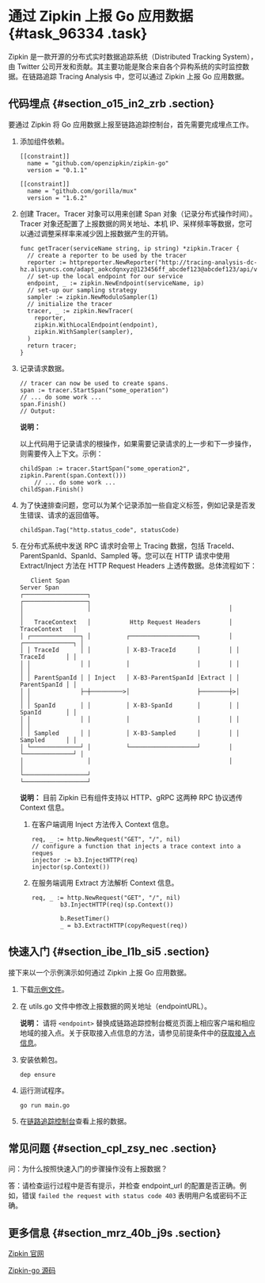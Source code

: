 # 通过 Zipkin 上报 Go 应用数据 {#task_96334 .task}

Zipkin 是一款开源的分布式实时数据追踪系统（Distributed Tracking System），由 Twitter 公司开发和贡献。其主要功能是聚合来自各个异构系统的实时监控数据。在链路追踪 Tracing Analysis 中，您可以通过 Zipkin 上报 Go 应用数据。

 

 

## 代码埋点 {#section_o15_in2_zrb .section}

要通过 Zipkin 将 Go 应用数据上报至链路追踪控制台，首先需要完成埋点工作。

1.  添加组件依赖。 

    ``` {#codeblock_ljh_hut_i3e}
    [[constraint]]
      name = "github.com/openzipkin/zipkin-go"
      version = "0.1.1"
    
    [[constraint]]
      name = "github.com/gorilla/mux"
      version = "1.6.2"
    ```

2.  创建 Tracer。Tracer 对象可以用来创建 Span 对象（记录分布式操作时间）。Tracer 对象还配置了上报数据的网关地址、本机 IP、采样频率等数据，您可以通过调整采样率来减少因上报数据产生的开销。 

    ``` {#codeblock_zl4_g0e_od4}
    func getTracer(serviceName string, ip string) *zipkin.Tracer {
      // create a reporter to be used by the tracer
      reporter := httpreporter.NewReporter("http://tracing-analysis-dc-hz.aliyuncs.com/adapt_aokcdqnxyz@123456ff_abcdef123@abcdef123/api/v2/spans")
      // set-up the local endpoint for our service
      endpoint, _ := zipkin.NewEndpoint(serviceName, ip)
      // set-up our sampling strategy
      sampler := zipkin.NewModuloSampler(1)
      // initialize the tracer
      tracer, _ := zipkin.NewTracer(
        reporter,
        zipkin.WithLocalEndpoint(endpoint),
        zipkin.WithSampler(sampler),
      )
      return tracer;
    }
    ```

3.  记录请求数据。 

    ``` {#codeblock_fi7_mzz_rkd}
    // tracer can now be used to create spans.
    span := tracer.StartSpan("some_operation")
    // ... do some work ...
    span.Finish()
    // Output:
    ```

    **说明：** 

    以上代码用于记录请求的根操作，如果需要记录请求的上一步和下一步操作，则需要传入上下文。示例：

    ``` {#codeblock_aku_mob_t08}
    childSpan := tracer.StartSpan("some_operation2", zipkin.Parent(span.Context()))
        // ... do some work ...
    childSpan.Finish()
    ```

4.  为了快速排查问题，您可以为某个记录添加一些自定义标签，例如记录是否发生错误、请求的返回值等。 

    ``` {#codeblock_kas_d8u_uk3}
    childSpan.Tag("http.status_code", statusCode)
    ```

5.  在分布式系统中发送 RPC 请求时会带上 Tracing 数据，包括 TraceId、ParentSpanId、SpanId、Sampled 等。您可以在 HTTP 请求中使用 Extract/Inject 方法在 HTTP Request Headers 上透传数据。总体流程如下： 

    ``` {#codeblock_3gw_lxu_et1}
       Client Span                                                Server Span
    ┌──────────────────┐                                       ┌──────────────────┐
    │                  │                                       │                  │
    │   TraceContext   │           Http Request Headers        │   TraceContext   │
    │ ┌──────────────┐ │          ┌───────────────────┐        │ ┌──────────────┐ │
    │ │ TraceId      │ │          │ X-B3-TraceId      │        │ │ TraceId      │ │
    │ │              │ │          │                   │        │ │              │ │
    │ │ ParentSpanId │ │ Inject   │ X-B3-ParentSpanId │Extract │ │ ParentSpanId │ │
    │ │              ├─┼─────────>│                   ├────────┼>│              │ │
    │ │ SpanId       │ │          │ X-B3-SpanId       │        │ │ SpanId       │ │
    │ │              │ │          │                   │        │ │              │ │
    │ │ Sampled      │ │          │ X-B3-Sampled      │        │ │ Sampled      │ │
    │ └──────────────┘ │          └───────────────────┘        │ └──────────────┘ │
    │                  │                                       │                  │
    └──────────────────┘                                       └──────────────────┘
    ```

    **说明：** 目前 Zipkin 已有组件支持以 HTTP、gRPC 这两种 RPC 协议透传 Context 信息。

    1.  在客户端调用 Inject 方法传入 Context 信息。 

        ``` {#codeblock_o8k_9cc_ys9}
        req, _ := http.NewRequest("GET", "/", nil)
        // configure a function that injects a trace context into a reques
        injector := b3.InjectHTTP(req)
        injector(sp.Context())
        ```

    2.  在服务端调用 Extract 方法解析 Context 信息。 

        ``` {#codeblock_voe_o7p_fop}
        req, _ := http.NewRequest("GET", "/", nil)
                b3.InjectHTTP(req)(sp.Context())
        
                b.ResetTimer()
                _ = b3.ExtractHTTP(copyRequest(req))
        ```


## 快速入门 {#section_ibe_l1b_si5 .section}

接下来以一个示例演示如何通过 Zipkin 上报 Go 应用数据。

1.  下载[示例文件](https://arms-apm.oss-cn-hangzhou.aliyuncs.com/demo/zipkinTracingGoTest.zip)。
2.  在 utils.go 文件中修改上报数据的网关地址（endpointURL）。 

    **说明：** 请将 `<endpoint>` 替换成链路追踪控制台概览页面上相应客户端和相应地域的接入点。关于获取接入点信息的方法，请参见前提条件中的[获取接入点信息](#tab2)。

3.  安装依赖包。 

    ``` {#codeblock_u2x_u48_9ue}
    dep ensure
    ```

4.  运行测试程序。 

    ``` {#codeblock_bi6_bcx_e4n}
    go run main.go
    ```

5.  在[链路追踪控制台](https://tracing-analysis.console.aliyun.com/)查看上报的数据。

## 常见问题 {#section_cpl_zsy_nec .section}

问：为什么按照快速入门的步骤操作没有上报数据？

答：请检查运行过程中是否有提示，并检查 endpoint\_url 的配置是否正确。例如，错误 `failed the request with status code 403` 表明用户名或密码不正确。

## 更多信息 {#section_mrz_40b_j9s .section}

[Zipkin 官网](https://zipkin.io/)

[Zipkin-go 源码](https://github.com/openzipkin/zipkin-go)

